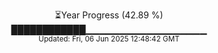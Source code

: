 <p align="center">
⏳Year Progress (42.89 %) <br>
████████████▁▁▁▁▁▁▁▁▁▁▁▁▁▁▁▁▁▁ <br>
<sub>Updated: Fri, 06 Jun 2025 12:48:42 GMT</sub>
</p>

